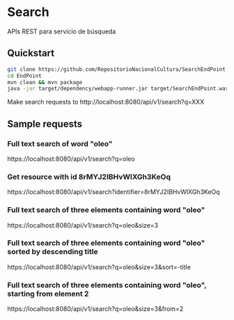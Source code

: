 # Search
APIs REST para servicio de búsqueda

## Quickstart

```sh
git clone https://github.com/RepositorioNacionalCultura/SearchEndPoint.git
cd EndPoint
mvn clean && mvn package
java -jar target/dependency/webapp-runner.jar target/SearchEndPoint.war  
```

Make search requests to http://localhost:8080/api/v1/search?q=XXX

## Sample requests

### Full text search of word "oleo" 
https://localhost:8080/api/v1/search?q=oleo

### Get resource with id 8rMYJ2IBHvWlXGh3KeOq
https://localhost:8080/api/v1/search?identifier=8rMYJ2IBHvWlXGh3KeOq

### Full text search of three elements containing word "oleo"
https://localhost:8080/api/v1/search?q=oleo&size=3

### Full text search of three elements containing word "oleo" sorted by descending title
https://localhost:8080/api/v1/search?q=oleo&size=3&sort=-title

### Full text search of three elements containing word "oleo", starting from element 2
https://localhost:8080/api/v1/search?q=oleo&size=3&from=2
